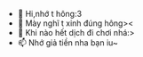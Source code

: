 - 👋 Hi,nhớ t hông:3
- 👀 Mày nghĩ t xinh đúng hông><
- 🌱 Khi nào hết dịch đi chơi nhá:>
- 📫 Nhớ giả tiền nha bạn iu~

<!---
Linh7533/Linh7533 is a ✨ special ✨ repository because its `README.md` (this file) appears on your GitHub profile.
You can click the Preview link to take a look at your changes.
--->
